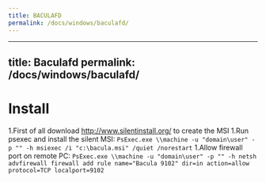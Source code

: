 ```yaml
---
title: BACULAFD
permalink: /docs/windows/baculafd/
---
```

---
title: Baculafd
permalink: /docs/windows/baculafd/
---

# Install

1.First of all download http://www.silentinstall.org/ to create the MSI
1.Run psexec and install the silent MSI:
    ```
    PsExec.exe \\machine -u "domain\user" -p "" -h msiexec /i "c:\bacula.msi" /quiet /norestart
    ```
1.Allow firewall port on remote PC:
    ```
    PsExec.exe \\machine -u "domain\user" -p "" -h netsh advfirewall firewall add rule name="Bacula 9102" dir=in action=allow protocol=TCP localport=9102
    ```
